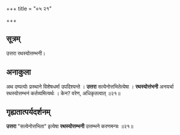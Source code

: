 +++
title = "०५ २१"

+++
## सूत्रम्
उत्तरा रथस्योत्तम्भनी।

## अनाकुला
अथ दम्पत्योः प्रस्थाने विशेषधर्मा उपदिश्यन्ते ।
**उत्तरा** सत्येनोत्तभितेत्येषा ।
**रथस्योत्तंभनी** अनयर्चा रथस्योत्तम्भनं कर्तव्यमित्यर्थः ।
केन? वरेण, अधिकृतत्वात् ॥२१॥

## गृह्यतात्पर्यदर्शनम्
**उत्तरा** "सत्येनोत्तभिता" इत्येषा **रथस्योत्तम्भनी** उत्तम्भने करणमन्त्रः ॥२१॥
